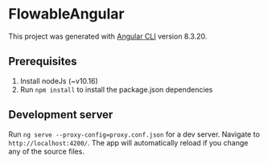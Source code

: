 # FlowableAngular

This project was generated with [Angular CLI](https://github.com/angular/angular-cli) version 8.3.20.

## Prerequisites
  1. Install nodeJs (~v10.16)
  2. Run `npm install` to install the package.json dependencies

## Development server
Run `ng serve --proxy-config=proxy.conf.json` for a dev server. Navigate to `http://localhost:4200/`. The app will automatically reload if you change any of the source files.


